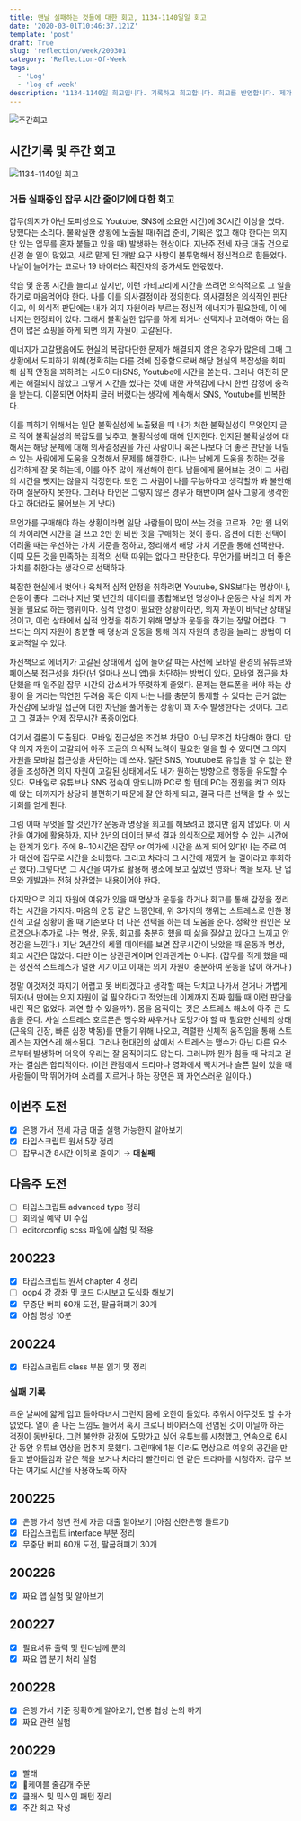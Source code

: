 ```yaml
---
title: 맨날 실패하는 것들에 대한 회고, 1134-1140일일 회고
date: '2020-03-01T10:46:37.121Z'
template: 'post'
draft: True
slug: 'reflection/week/200301'
category: 'Reflection-Of-Week'
tags:
  - 'Log'
  - 'log-of-week'
description: '1134-1140일 회고입니다. 기록하고 회고합니다. 회고를 반영합니다. 제가 자라는 방식입니다.'
---
```

![주간회고](https://imgur.com/r54Om9c.png)




## 시간기록 및 주간 회고 

![1134-1140일 회고](https://imgur.com/oRHjx0G.png)

### 거듭 실패중인 잡무 시간 줄이기에 대한 회고

잡무(의지가 아닌 도피성으로 Youtube, SNS에 소요한 시간)에 30시간 이상을 썼다. 망했다는 소리다. 불확실한 상황에 노출될 때(취업 준비, 기획은 없고 해야 한다는 의지만 있는 업무를 혼자 붙들고 있을 때) 발생하는 현상이다. 지난주 전세 자금 대출 건으로 신경 쓸 일이 많았고, 새로 맡게 된 개발 요구 사항이 불투명해서 정신적으로 힘들었다. 나날이 늘어가는 코로나 19 바이러스 확진자의 증가세도 한몫했다.

학습 및 운동 시간을 늘리고 싶지만, 이런 카테고리에 시간을 쓰려면 의식적으로 그 일을 하기로 마음먹어야 한다. 나를 이를  의사결정이라 정의한다. 의사결정은 의식적인 판단이고, 이 의식적 판단에는 내가 의지 자원이라 부르는 정신적 에너지가 필요한데, 이 에너지는 한정되어 있다. 그래서 불확실한 업무를 하게 되거나 선택지나 고려해야 하는 옵션이 많은 쇼핑을 하게 되면 의지 자원이 고갈된다.

에너지가 고갈됐음에도 현실의 복잡다단한 문제가 해결되지 않은 경우가 많은데 그때 그 상황에서 도피하기 위해(정확히는 다른 것에 집중함으로써 해당 현실의 복잡성을 회피해 심적 안정을 꾀하려는 시도이다)SNS, Youtube에 시간을 쏟는다. 그러나 여전히 문제는 해결되지 않았고 그렇게 시간을 썼다는 것에 대한 자책감에 다시 한번 감정에 충격을 받는다. 이쯤되면 어차피 글러 버렸다는 생각에 계속해서 SNS, Youtube를 반복한다.

이를 피하기 위해서는 일단 불확실성에 노출됐을 때 내가 처한 불확실성이 무엇인지 글로 적어 불확실성의 복잡도를 낮추고, 불황식성에 대해 인지한다. 인지된 불확실성에 대해서는 해당 문제에 대해 의사결정권을 가진 사람이나 혹은 나보다 더 좋은 판단을 내릴 수 있는 사람에게 도움을 요청해서 문제를 해결한다. (나는 남에게 도움을 청하는 것을 심각하게 잘 못 하는데, 이를 아주 많이 개선해야 한다. 남들에게 물어보는 것이 그 사람의 시간을 뺏지는 않을지 걱정한다. 또한 그 사람이 나를 무능하다고 생각할까 봐 불안해하며 질문하지 못한다. 그러나 타인은 그렇지 않은 경우가 태반이며 설사 그렇게 생각한다고 하더라도 물어보는 게 낫다)

무언가를 구매해야 하는 상황이라면 일단 사람들이 많이 쓰는 것을 고르자. 2만 원 내외의 차이라면 시간을 덜 쓰고 2만 원 비싼 것을 구매하는 것이 좋다. 옵션에 대한 선택이 어려울 때는 우선하는 가치 기준을 정하고, 정리해서 해당 가치 기준을 통해 선택한다. 이때 모든 것을 만족하는 최적의 선택 따위는 없다고 판단한다. 무언가를 버리고 더 좋은 가치를 취한다는 생각으로 선택하자.

복잡한 현실에서 벗어나 육체적 심적 안정을 취하려면 Youtube, SNS보다는 명상이나, 운동이 좋다. 그러나 지난 몇 년간의 데이터를 종합해보면 명상이나 운동은 사실 의지 자원을 필요로 하는 행위이다. 심적 안정이 필요한 상황이라면, 의지 자원이 바닥난 상태일 것이고, 이런 상태에서 심적 안정을 취하기 위해 명상과 운동을 하기는 정말 어렵다. 그보다는 의지 자원이 충분할 때 명상과 운동을 통해 의지 자원의 총량을 늘리는 방법이 더 효과적일 수 있다.

차선책으로 에너지가 고갈된 상태에서 집에 들어갈 때는 사전에 모바일 환경의 유튜브와 페이스북 접근성을 차단(넌 얼마나 쓰니 앱)을 차단하는 방법이 있다. 모바일 접근을 차단했을 때 일주일 잡무 시간의 감소세가 뚜렷하게 줄었다. 문제는 핸드폰을 써야 하는 상황이 올 거라는 막연한 두려움 혹은 이제 나는 나를 충분히 통제할 수 있다는 근거 없는 자신감에 모바일 접근에 대한 차단을 풀어놓는 상황이 꽤 자주 발생한다는 것이다. 그리고 그 결과는 언제 잡무시간 폭증이었다.

여기서 결론이 도출된다. 모바일 접근성은 조건부 차단이 아닌 무조건 차단해야 한다. 만약 의지 자원이 고갈되어 아주 조금의 의식적 노력이 필요한 일을 할 수 있다면 그 의지 자원을 모바일 접근성을 차단하는 데 쓰자. 일단 SNS, Youtube로 유입을 할 수 없는 환경을 조성하면 의지 자원이 고갈된 상태에서도 내가 원하는 방향으로 행동을 유도할 수 있다. 모바일로 유튜브나 SNS 접속이 안되니까 PC로 할 텐데 PC는 전원을 켜고 의자에 앉는 데까지가 상당히 불편하기 때문에 잘 안 하게 되고, 결국 다른 선택을 할 수 있는 기회를 얻게 된다.

그럼 이때 무엇을 할 것인가? 운동과 명상을 회고를 해보려고 했지만 쉽지 않았다. 이 시간을 여가에 활용하자. 지난 2년의 데이터 분석 결과 의식적으로 제어할 수 있는 시간에는 한계가 있다. 주에 8~10시간은 잡무 or 여가에 시간을 쓰게 되어 있다(나는 주로 여가 대신에 잡무로 시간을 소비했다. 그리고 차라리 그 시간에 재밌게 놀 걸이라고 후회하곤 했다).그렇다면 그 시간을 여가로 활용해 평소에 보고 싶었던 영화나 책을 보자. 단 업무와 개발과는 전혀 상관없는 내용이어야 한다.

마지막으로 의지 자원에 여유가 있을 때 명상과 운동을 하거나 회고를 통해 감정을 정리하는 시간을 가지자. 마음의 운동 같은 느낌인데, 위 3가지의 행위는 스트레스로 인한 정신적 고갈 상황이 올 때 기존보다 더 나은 선택을 하는 데 도움을 준다. 정확한 원인은 모르겠으나(추가로 나는 명상, 운동, 회고를 충분히 했을 때 삶을 잘살고 있다고 느끼고 안정감을 느낀다.) 지난 2년간의 세월 데이터를 보면 잡무시간이 낮았을 때 운동과 명상, 회고 시간은 많았다. 다만 이는 상관관계이며 인과관계는 아니다. (잡무를 적게 했을 때는 정신적 스트레스가 덜한 시기이고 이때는 의지 자원이 충분하여 운동을 많이 하거나 )

정말 이것저것 따지기 어렵고 못 버티겠다고 생각할 때는 닥치고 나가서 걷거나 가볍게 뛰자(내 딴에는 의지 자원이 덜 필요하다고 적었는데 이제까지 진짜 힘들 때 이런 판단을 내린 적은 없었다. 과연 할 수 있을까?). 몸을 움직이는 것은 스트레스 해소에 아주 큰 도움을 준다. 사실 스트레스 호르몬은 맹수와 싸우거나 도망가야 할 때 필요한 신체의 상태(근육의 긴장, 빠른 심장 박동)를 만들기 위해 나오고, 격렬한 신체적 움직임을 통해 스트레스는 자연스레 해소된다. 그러나 현대인의 삶에서 스트레스는 맹수가 아닌 다른 요소로부터 발생하며 더욱이 우리는 잘 움직이지도 않는다. 그러니까 뭔가 힘들 때 닥치고 걷자는 결심은 합리적이다. (이런 관점에서 드라마나 영화에서 빡치거나 슬픈 일이 있을 때 사람들이 막 뛰어가며 소리를 지르거나 하는 장면은 꽤 자연스러운 일이다.) 

## 이번주 도전

- [x] 은행 가서 전세 자금 대출 실행 가능한지 알아보기
- [x] 타입스크립트 원서 5장 정리
- [ ] 잡무시간 8시간 이하로 줄이기 &rarr; **대실패**

## 다음주 도전
- [ ] 타입스크립트 advanced type 정리 
- [ ] 회의실 예약 UI 수집 
- [ ] editorconfig scss 파일에 실험 및 적용 
 
## 200223

- [x] 타입스크립트 원서 chapter 4 정리
- [ ] oop4 강 강좌 및 코드 다시보고 도식화 해보기
- [x] 무중단 버피 60개 도전, 팔굽혀펴기 30개
- [x] 아침 명상 10분

## 200224

- [x] 타입스크립트 class 부분 읽기 및 정리

### 실패 기록

추운 날씨에 얇게 입고 돌아다녀서 그런지 몸에 오한이 들었다. 추워서 아무것도 할 수가 없었다. 열이 좀 나는 느낌도 들어서 혹시 코로나 바이러스에 전염된 것이 아닐까 하는 걱정이 동반됫다. 그런 불안한 감정에 도망가고 싶어 유튜브를 시청했고, 연속으로 6시간 동안 유튜브 영상을 멈추지 못했다. 그런때에 1분 이라도 명상으로 여유의 공간을 만들고 받아들임과 같은 책을 보거나 차라리 빨간머리 앤 같은 드라마를 시청하자. 잡무 보다는 여가로 시간을 사용하도록 하자

## 200225

- [x] 은행 가서 청년 전세 자금 대출 알아보기 (아침 신한은행 들르기)
- [x] 타입스크립트 interface 부분 정리
- [x] 무중단 버피 60개 도전, 팔굽혀펴기 30개

## 200226
 - [x] 짜요 앱 실험 및 알아보기 

## 200227
- [x] 필요서류 출력 및 린다님께 문의 
- [x] 짜요 앱 분기 처리 실험 

## 200228
- [x] 은행 가서 기준 정확하게 알아오기, 연봉 협상 논의 하기 
- [x] 짜요 관련 실험 

## 200229 
- [x] 빨래 
- [x] 케이블 줄감개 주문 
- [x] 클래스 및 믹스인 패턴 정리 
- [x] 주간 회고 작성